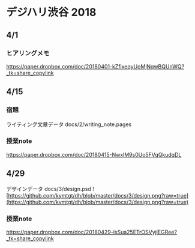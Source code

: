 # デジハリ渋谷 2018

## 4/1

### ヒアリングメモ
https://paper.dropbox.com/doc/20180401-kZfixeqyUoMjNqwBQUnWQ?_tk=share_copylink


## 4/15

### 宿題
ライティング文章データ docs/2/writing_note.pages

### 授業note
https://paper.dropbox.com/doc/20180415-NwxlM9s0Uo5FVqQkudqDL

## 4/29
デザインデータ docs/3/design.psd
![https://github.com/kymtgt/dh/blob/master/docs/3/design.png?raw=true](https://github.com/kymtgt/dh/blob/master/docs/3/design.png?raw=true)

### 授業note
https://paper.dropbox.com/doc/20180429-lsSua25ETrOSVyjlEGRee?_tk=share_copylink